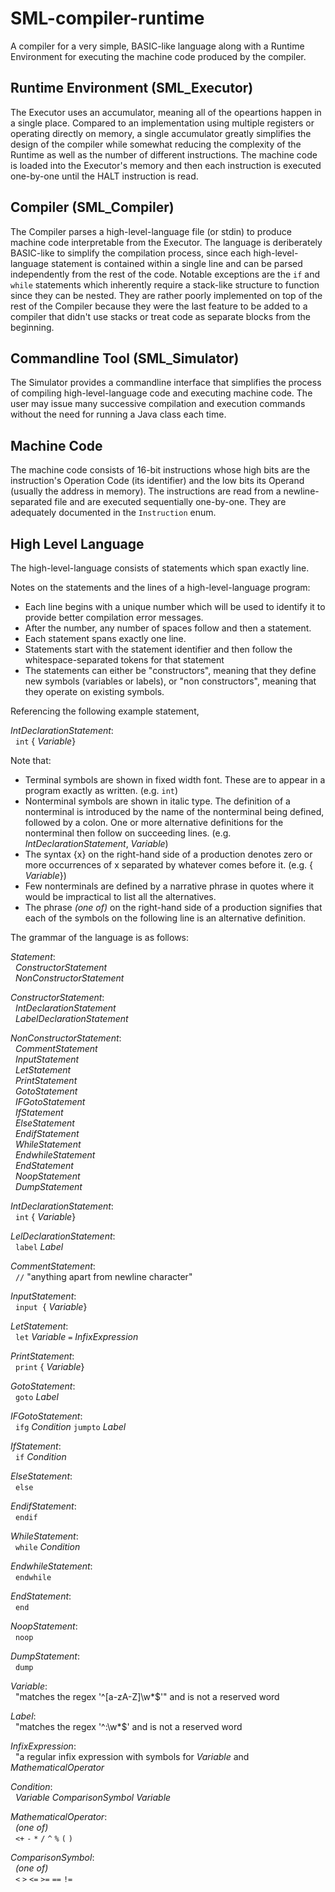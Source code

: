 # SML-compiler-runtime
A compiler for a very simple, BASIC-like language along with a Runtime Environment for executing the machine code produced by the compiler.

## Runtime Environment (SML_Executor)

The Executor uses an accumulator, meaning all of the opeartions happen in a single place. 
Compared to an implementation using multiple registers or operating directly on memory, a 
single accumulator greatly simplifies the design of the compiler while somewhat reducing 
the complexity of the Runtime as well as the number of different instructions. The machine 
code is loaded into the Executor's memory and then each instruction is executed one-by-one 
until the HALT instruction is read.

## Compiler (SML_Compiler)

The Compiler parses a high-level-language file (or stdin) to produce machine code 
interpretable from the Executor. The language is deriberately BASIC-like to simplify the 
compilation process, since each high-level-language statement is contained within a single 
line and can be parsed independently from the rest of the code. Notable exceptions are the 
`if` and `while` statements which inherently require a stack-like structure to function 
since they can be nested. They are rather poorly implemented on top of the rest of the 
Compiler because they were the last feature to be added to a compiler that didn't use 
stacks or treat code as separate blocks from the beginning.

## Commandline Tool (SML_Simulator)

The Simulator provides a commandline interface that simplifies the process of compiling 
high-level-language code and executing machine code. The user may issue many successive 
compilation and execution commands without the need for running a Java class each time.

## Machine Code

The machine code consists of 16-bit instructions whose high bits are the instruction's 
Operation Code (its identifier) and the low bits its Operand (usually the address in 
memory). The instructions are read from a newline-separated file and are executed 
sequentially one-by-one. They are adequately documented in the `Instruction` enum.

## High Level Language

The high-level-language consists of statements which span exactly line.

Notes on the statements and the lines of a high-level-language program:
* Each line begins with a unique number which will be used to identify it to provide 
better compilation error messages.
* After the number, any number of spaces follow and then a statement.
* Each statement spans exactly one line.
* Statements start with the statement identifier and then follow the whitespace-separated 
tokens for that statement
* The statements can either be "constructors", meaning that they define new symbols 
(variables or labels), or "non constructors", meaning that they operate on existing 
symbols. 

Referencing the following example statement,

_IntDeclarationStatement_:<br/>
&nbsp;&nbsp;`int` { _Variable_}

Note that:
* Terminal symbols are shown in fixed width font. These are to appear in a program exactly 
as written. (e.g. `int`)
* Nonterminal symbols are shown in italic type. The definition of a nonterminal is 
introduced by the name of the nonterminal being defined, followed by a colon. One or more 
alternative definitions for the nonterminal then follow on succeeding lines. (e.g.
_IntDeclarationStatement_, _Variable_)
* The syntax {x} on the right-hand side of a production denotes zero or more occurrences 
of x separated by whatever comes before it. (e.g. { _Variable_})
* Few nonterminals are defined by a narrative phrase in quotes where it would be 
impractical to list all the alternatives.
* The phrase _(one of)_ on the right-hand side of a production signifies that each of the 
symbols on the following line is an alternative definition.

The grammar of the language is as follows:

_Statement_: <br/>
&nbsp;&nbsp;_ConstructorStatement_ <br/>
&nbsp;&nbsp;_NonConstructorStatement_

_ConstructorStatement_: <br/>
&nbsp;&nbsp;_IntDeclarationStatement_ <br/>
&nbsp;&nbsp;_LabelDeclarationStatement_

_NonConstructorStatement_: <br/>
&nbsp;&nbsp;_CommentStatement_ <br/>
&nbsp;&nbsp;_InputStatement_ <br/>
&nbsp;&nbsp;_LetStatement_ <br/>
&nbsp;&nbsp;_PrintStatement_ <br/>
&nbsp;&nbsp;_GotoStatement_ <br/>
&nbsp;&nbsp;_IFGotoStatement_ <br/>
&nbsp;&nbsp;_IfStatement_ <br/>
&nbsp;&nbsp;_ElseStatement_ <br/>
&nbsp;&nbsp;_EndifStatement_ <br/>
&nbsp;&nbsp;_WhileStatement_ <br/>
&nbsp;&nbsp;_EndwhileStatement_ <br/>
&nbsp;&nbsp;_EndStatement_ <br/>
&nbsp;&nbsp;_NoopStatement_ <br/>
&nbsp;&nbsp;_DumpStatement_ <br/>

_IntDeclarationStatement_:<br/>
&nbsp;&nbsp;`int` { _Variable_}

_LelDeclarationStatement_:<br/>
&nbsp;&nbsp;`label` _Label_<br/>

_CommentStatement_:<br/>
&nbsp;&nbsp;`//` "anything apart from newline character"<br/>

_InputStatement_:<br/>
&nbsp;&nbsp;`input`&nbsp;&nbsp;{ _Variable_}<br/>

_LetStatement_:<br/>
&nbsp;&nbsp;`let` _Variable_ `=` _InfixExpression_<br/>

_PrintStatement_:<br/>
&nbsp;&nbsp;`print` { _Variable_}<br/>

_GotoStatement_:<br/>
&nbsp;&nbsp;`goto` _Label_<br/>

_IFGotoStatement_:<br/>
&nbsp;&nbsp;`ifg` _Condition_ `jumpto` _Label_<br/>

_IfStatement_:<br/>
&nbsp;&nbsp;`if` _Condition_<br/>

_ElseStatement_:<br/>
&nbsp;&nbsp;`else`<br/>

_EndifStatement_:<br/>
&nbsp;&nbsp;`endif`<br/>

_WhileStatement_:<br/>
&nbsp;&nbsp;`while` _Condition_<br/>

_EndwhileStatement_:<br/>
&nbsp;&nbsp;`endwhile`<br/>

_EndStatement_:<br/>
&nbsp;&nbsp;`end`<br/>

_NoopStatement_:<br/>
&nbsp;&nbsp;`noop`<br/>

_DumpStatement_:<br/>
&nbsp;&nbsp;`dump`<br/>

_Variable_:<br/>
&nbsp;&nbsp;"matches the regex '^[a-zA-Z]\\w*$'" and is not a reserved word<br/>

_Label_:<br/>
&nbsp;&nbsp;"matches the regex '^:\\w*$' and is not a reserved word<br/>

_InfixExpression_:<br/>
&nbsp;&nbsp;"a regular infix expression with symbols for _Variable_ and _MathematicalOperator_<br/>

_Condition_:<br/>
&nbsp;&nbsp;_Variable_ _ComparisonSymbol_ _Variable_<br/>

_MathematicalOperator_:<br/>
&nbsp;&nbsp;_(one of)_<br/>
&nbsp;&nbsp;`<+` `-` `*` `/` `^` `%` `(` `)`<br/>

_ComparisonSymbol_:<br/>
&nbsp;&nbsp;_(one of)_<br/>
&nbsp;&nbsp;`<` `>` `<=` `>=` `==` `!=`<br/>
